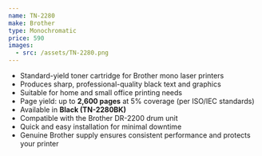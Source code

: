 ```yaml
---
name: TN-2280
make: Brother
type: Monochromatic
price: 590
images:
  - src: /assets/TN-2280.png
---
```


* Standard-yield toner cartridge for Brother mono laser printers
* Produces sharp, professional-quality black text and graphics
* Suitable for home and small office printing needs
* Page yield: up to **2,600 pages** at 5% coverage (per ISO/IEC standards)
* Available in **Black (TN-2280BK)**
* Compatible with the Brother DR-2200 drum unit
* Quick and easy installation for minimal downtime
* Genuine Brother supply ensures consistent performance and protects your printer
